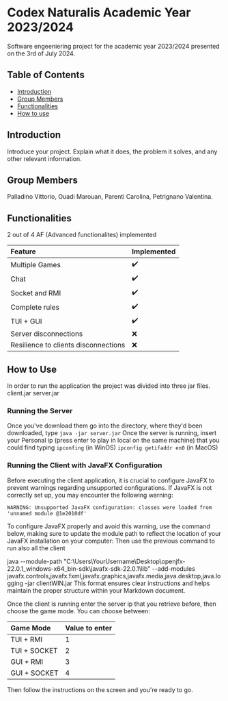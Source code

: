 # Codex Naturalis Academic Year 2023/2024

Software engeeniering project for the academic year 2023/2024 presented on the 3rd of July 2024.

## Table of Contents

- [Introduction](#Introduction)
- [Group Members](#GroupMembers)
- [Functionalities](#Functionality)
- [How to use](#HowToUse)

## Introduction

Introduce your project. Explain what it does, the problem it solves, and any other relevant information. 

## Group Members

Palladino Vittorio, Ouadi Marouan, Parenti Carolina, Petrignano Valentina.

## Functionalities

2 out of 4 AF (Advanced functionalites) implemented

   | Feature | Implemented  |
|:--------|:----|
| Multiple Games   | :heavy_check_mark:    |
| Chat  | :heavy_check_mark:    |
| Socket and RMI  | :heavy_check_mark:    |
| Complete rules  | :heavy_check_mark:    |
| TUI + GUI  | :heavy_check_mark:    |
| Server disconnections  | :x:    |
| Resilience to clients disconnections  | :x:    |
  
## How to Use

In order to run the application the project was divided into three jar files.
client.jar
server.jar

### Running the Server

Once you've download them go into the directory, where they'd been downloaded, type
`java -jar server.jar`
Once the server is running, insert your Personal ip (press enter to play in local on the same machine) that you could find typing
`ipconfing` (in WinOS)
`ipconfig getifaddr en0` (in MacOS)

### Running the Client with JavaFX Configuration

Before executing the client application, it is crucial to configure JavaFX to prevent warnings regarding unsupported configurations. If JavaFX is not correctly set up, you may encounter the following warning:

```plaintext
WARNING: Unsupported JavaFX configuration: classes were loaded from 'unnamed module @1e2010df'
```
To configure JavaFX properly and avoid this warning, use the command below, making sure to update the module path to reflect the location of your JavaFX installation on your computer:
Then use the previous command to run also all the client

java --module-path "C:\Users\YourUsername\Desktop\openjfx-22.0.1_windows-x64_bin-sdk\javafx-sdk-22.0.1\lib" --add-modules javafx.controls,javafx.fxml,javafx.graphics,javafx.media,java.desktop,java.logging -jar clientWIN.jar
This format ensures clear instructions and helps maintain the proper structure within your Markdown document.

Once the client is running enter the server ip that you retrieve before, then choose the game mode. 
You can choose between: 

   | Game Mode| Value to enter  |
|:--------|:--------|
| TUI + RMI     | 1 |
| TUI + SOCKET  | 2 |
| GUI + RMI     | 3 |
| GUI + SOCKET  | 4 |

Then follow the instructions on the screen and you're ready to go.






